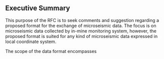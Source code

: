 ## Executive Summary

This purpose of the RFC is to seek comments and suggestion regarding a proposed format for the exchange of microseismic data. The focus is on microseismic data collected by in-mine monitoring system, however, the proposed format is suited for any kind of microseismic data expressed in local coordinate system. 

The scope of the data format encompasses 
<!--stackedit_data:
eyJoaXN0b3J5IjpbNDU4MzIyOTk0XX0=
-->